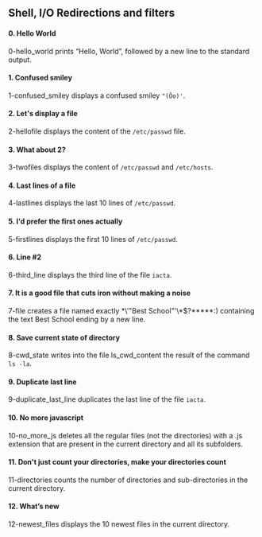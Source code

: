 ## Shell, I/O Redirections and filters

#### 0. Hello World
0-hello_world prints “Hello, World”, followed by a new line to the standard output.

#### 1. Confused smiley
1-confused_smiley displays a confused smiley `"(Ôo)'`.

#### 2. Let's display a file
2-hellofile displays the content of the `/etc/passwd` file.

#### 3. What about 2?
3-twofiles displays the content of `/etc/passwd` and `/etc/hosts`.

#### 4. Last lines of a file
4-lastlines displays the last 10 lines of `/etc/passwd`.

#### 5. I'd prefer the first ones actually
5-firstlines displays the first 10 lines of `/etc/passwd`.

#### 6. Line #2
6-third_line displays the third line of the file `iacta`.

#### 7. It is a good file that cuts iron without making a noise
7-file creates a file named exactly \*\\'"Best School"\'\\*$\?\*\*\*\*\*:) containing the text Best School ending by a new line.

#### 8. Save current state of directory
8-cwd_state writes into the file ls_cwd_content the result of the command `ls -la`.

#### 9. Duplicate last line
9-duplicate_last_line duplicates the last line of the file `iacta`.

#### 10. No more javascript
10-no_more_js deletes all the regular files (not the directories) with a .js extension that are present in the current directory and all its subfolders.

#### 11. Don't just count your directories, make your directories count
11-directories counts the number of directories and sub-directories in the current directory.

#### 12. What’s new
12-newest_files displays the 10 newest files in the current directory.
